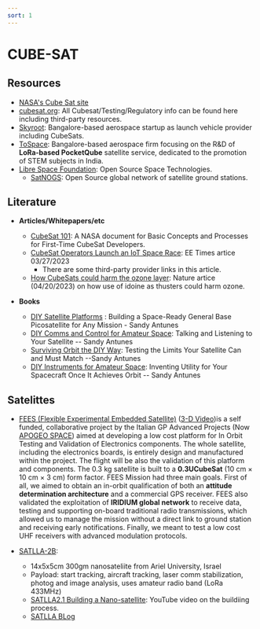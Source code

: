 ```yaml
---
sort: 1
---
```


# CUBE-SAT

## Resources
- [NASA's Cube Sat site](https://www.nasa.gov/mission_pages/cubesats/index.html)
- [cubesat.org](https://cubesat.org): All Cubesat/Testing/Regulatory info can be found here including third-party resources.
- [Skyroot](https://skyroot.in/): Bangalore-based aerospace startup as launch vehicle provider including CubeSats.
- [ToSpace](https://tospace.in): Bangalore-based aerospace firm focusing on the R&D of __LoRa-based PocketQube__ satellite service, dedicated to the promotion of STEM subjects in India.
- [Libre Space Foundation](https://libre.space): Open Source Space Technologies.
  - [SatNOGS](https://satnogs.org/): Open Source global network of satellite ground stations.

## Literature
- **Articles/Whitepapers/etc**
  - [CubeSat 101](https://www.nasa.gov/sites/default/files/atoms/files/nasa_csli_cubesat_101_508.pdf): A NASA document for Basic Concepts and Processes for
First-Time CubeSat Developers.
  - [CubeSat Operators Launch an IoT Space Race](https://spectrum.ieee.org/cubesat): EE Times artice 03/27/2023
    - There are some third-party provider links in this article.
  - [How CubeSats could harm the ozone layer](https://www.nature.com/articles/d41586-023-01281-w): Nature artice (04/20/2023) on how use of idoine as thusters could harm ozone.

- **Books**
  - [DIY Satellite Platforms](https://www.amazon.com/DIY-Satellite-Platforms-Space-Ready-Picosatellite-ebook/dp/B00DBIEYA0/ref=sr_1_1?crid=19R7W0JJ9NQYL&keywords=diy+satellite&qid=1682057446&s=books&sprefix=diy+sateliite%2Cstripbooks-intl-ship%2C815&sr=1-1) : Building a Space-Ready General Base Picosatellite for Any Mission - Sandy Antunes
  - [DIY Comms and Control for Amateur Space](https://www.amazon.com/DIY-Comms-Control-Amateur-Space-ebook/dp/B00YI2O0X4/ref=sr_1_2?crid=19R7W0JJ9NQYL&keywords=diy+satellite&qid=1682057563&s=books&sprefix=diy+sateliite%2Cstripbooks-intl-ship%2C815&sr=1-2): Talking and Listening to Your Satellite -- Sandy Antunes
  - [Surviving Orbit the DIY Way](https://www.amazon.com/Surviving-Orbit-DIY-Way-Satellite/dp/1449310621/ref=sr_1_4?crid=19R7W0JJ9NQYL&keywords=diy+satellite&qid=1682057563&s=books&sprefix=diy+sateliite%2Cstripbooks-intl-ship%2C815&sr=1-4): Testing the Limits Your Satellite Can and Must Match --Sandy Antunes
  - [DIY Instruments for Amateur Space](https://www.amazon.com/DIY-Instruments-Amateur-Space-Spacecraft/dp/1449310648/ref=sr_1_7?crid=19R7W0JJ9NQYL&keywords=diy+satellite&qid=1682057563&s=books&sprefix=diy+sateliite%2Cstripbooks-intl-ship%2C815&sr=1-7): Inventing Utility for Your Spacecraft Once It Achieves Orbit -- Sandy Antunes

## Satelittes

- [FEES (Flexible Experimental Embedded Satellite)](https://tinygs.com/satellite/FEES) ([3-D Video](https://youtu.be/uFov8VZ2-pM))is a self funded, collaborative project by the Italian GP Advanced Projects (Now [APOGEO SPACE](https://www.apogeo.space)) aimed at developing a low cost platform for In Orbit Testing and Validation of Electronics components.  The whole satellite, including the electronics boards, is entirely design and manufactured within the project. The flight will be also the validation of this platform and components. The 0.3 kg satellite is built to a **0.3UCubeSat** (10 cm × 10 cm × 3 cm) form factor.  FEES Mission had three main goals. First of all, we aimed to obtain an in-orbit qualification of both an **attitude determination architecture** and a commercial GPS receiver. FEES also validated the exploitation of **IRIDIUM global network** to receive data, testing and supporting on-board traditional radio transmissions, which allowed us to manage the mission without a direct link to ground station and receiving early notifications. Finally, we meant to test a low cost UHF receivers with advanced modulation protocols.

- [SATLLA-2B](https://tinygs.com/satellite/SATLLA-2B):
  - 14x5x5cm 300gm nanosateliite from Ariel University, Israel
  - Payload: start tracking, aircraft tracking, laser comm stabilization, photog and image analysis, uses amateur radio band (LoRa 433MHz) 
  - [SATLLA2.1 Building a Nano-satellite](https://www.youtube.com/watch?v=bJ7NgBDLjMQ): YouTube video on the buildiing process.
  - [SATLLA BLog](https://www.ariel-asc.com/blog)
